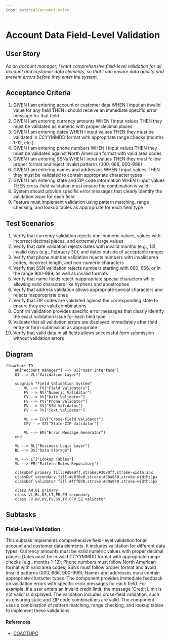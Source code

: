 ```yaml
---
icon: material/account-voice
---
```

# Account Data Field-Level Validation

## User Story
_As an account manager, I want comprehensive field-level validation for all account and customer data elements, so that I can ensure data quality and prevent errors before they enter the system._

## Acceptance Criteria
1. GIVEN I am entering account or customer data WHEN I input an invalid value for any field THEN I should receive an immediate specific error message for that field
2. GIVEN I am entering currency amounts WHEN I input values THEN they must be validated as numeric with proper decimal places
3. GIVEN I am entering dates WHEN I input values THEN they must be validated in CCYYMMDD format with appropriate range checks (months 1-12, etc.)
4. GIVEN I am entering phone numbers WHEN I input values THEN they must be validated against North American format with valid area codes
5. GIVEN I am entering SSNs WHEN I input values THEN they must follow proper format and reject invalid patterns (000, 666, 900-999)
6. GIVEN I am entering names and addresses WHEN I input values THEN they must be validated to contain appropriate character types
7. GIVEN I am entering state and ZIP code information WHEN I input values THEN cross-field validation must ensure the combination is valid
8. System should provide specific error messages that clearly identify the validation issue for each field
9. Feature must implement validation using pattern matching, range checking, and lookup tables as appropriate for each field type

## Test Scenarios
1. Verify that currency validation rejects non-numeric values, values with incorrect decimal places, and extremely large values
2. Verify that date validation rejects dates with invalid months (e.g., 13), invalid days (e.g., February 30), and dates outside of acceptable ranges
3. Verify that phone number validation rejects numbers with invalid area codes, incorrect length, and non-numeric characters
4. Verify that SSN validation rejects numbers starting with 000, 666, or in the range 900-999, as well as invalid formats
5. Verify that name fields reject inappropriate special characters while allowing valid characters like hyphens and apostrophes
6. Verify that address validation allows appropriate special characters and rejects inappropriate ones
7. Verify that ZIP codes are validated against the corresponding state to ensure they are valid combinations
8. Confirm validation provides specific error messages that clearly identify the exact validation issue for each field type
9. Validate that all validation errors are displayed immediately after field entry or form submission as appropriate
10. Verify that valid data in all fields allows successful form submission without validation errors

## Diagram
```mermaid
flowchart TD
    AM["Account Manager"] --> UI["User Interface"]
    UI --> VL["Validation Layer"]
    
    subgraph "Field Validation System"
        VL --> FV["Field Validators"]
        FV --> NV["Numeric Validator"]
        FV --> DV["Date Validator"]
        FV --> PV["Phone Validator"]
        FV --> SV["SSN Validator"]
        FV --> TV["Text Validator"]
        
        VL --> CFV["Cross-Field Validator"]
        CFV --> SZ["State-ZIP Validator"]
        
        VL --> EM["Error Message Generator"]
    end
    
    VL --> BL["Business Logic Layer"]
    BL --> DS["Data Storage"]
    
    VL --> LT["Lookup Tables"]
    VL --> PR["Pattern Rules Repository"]
    
    classDef primary fill:#d0e0ff,stroke:#3080ff,stroke-width:2px
    classDef secondary fill:#e0f0e0,stroke:#30a030,stroke-width:1px
    classDef validator fill:#fff0d0,stroke:#d0a040,stroke-width:1px
    
    class AM,UI primary
    class VL,BL,DS,LT,PR,EM secondary
    class FV,NV,DV,PV,SV,TV,CFV,SZ validator
```

## Subtasks
### Field-Level Validation
This subtask implements comprehensive field-level validation for all account and customer data elements. It includes validation for different data types: Currency amounts must be valid numeric values with proper decimal places; Dates must be in valid CCYYMMDD format with appropriate range checks (e.g., months 1-12); Phone numbers must follow North American format with valid area codes; SSNs must follow proper format and avoid invalid patterns (000, 666, 900-999); Names and addresses must contain appropriate character types. The component provides immediate feedback on validation errors with specific error messages for each field. For example, if a user enters an invalid credit limit, the message 'Credit Limit is not valid' is displayed. The validation includes cross-field validation, such as ensuring state and ZIP code combinations are valid. The component uses a combination of pattern matching, range checking, and lookup tables to implement these validations.
#### References
- [COACTUPC](/COACTUPC.md)